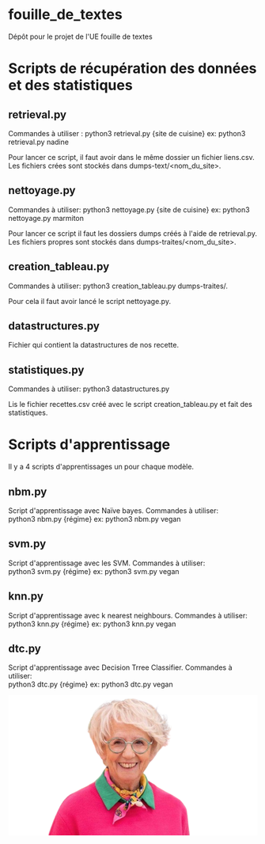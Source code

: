 # fouille_de_textes
Dépôt pour le projet de l'UE fouille de textes

# Scripts de récupération des données et des statistiques
## retrieval.py
Commandes à utiliser : 
python3 retrieval.py {site de cuisine}
ex: python3 retrieval.py nadine

Pour lancer ce script, il faut avoir dans le même dossier un fichier liens.csv. 
Les fichiers crées sont stockés dans dumps-text/<nom_du_site>. 

## nettoyage.py
Commandes à utiliser: 
python3 nettoyage.py {site de cuisine}
ex: python3 nettoyage.py marmiton

Pour lancer ce script il faut les dossiers dumps créés à l'aide de retrieval.py. 
Les fichiers propres sont stockés dans dumps-traites/<nom_du_site>. 

## creation_tableau.py
Commandes à utiliser: 
python3 creation_tableau.py dumps-traites/. 

Pour cela il faut avoir lancé le script nettoyage.py.

## datastructures.py
Fichier qui contient la datastructures de nos recette.

## statistiques.py
Commandes à utiliser: 
python3 datastructures.py 

Lis le fichier recettes.csv créé avec le script creation_tableau.py et fait des statistiques. 

# Scripts d'apprentissage
Il y a 4 scripts d'apprentissages un pour chaque modèle. 

## nbm.py
Script d'apprentissage avec Naïve bayes.
Commandes à utiliser:  
python3 nbm.py {régime}
ex: python3 nbm.py vegan

## svm.py
Script d'apprentissage avec les SVM.
Commandes à utiliser:  
python3 svm.py {régime}
ex: python3 svm.py vegan

## knn.py
Script d'apprentissage avec k nearest neighbours.
Commandes à utiliser:  
python3 knn.py {régime}
ex: python3 knn.py vegan

## dtc.py 
Script d'apprentissage avec Decision Trree Classifier.
Commandes à utiliser:  
python3 dtc.py {régime}
ex: python3 dtc.py vegan

![Mercotte](Mercote-removebg-preview.png)